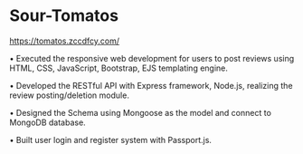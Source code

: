 # Sour-Tomatos

https://tomatos.zccdfcy.com/

•	Executed the responsive web development for users to post reviews using HTML, CSS, JavaScript, Bootstrap, EJS templating engine. 

•	Developed the RESTful API with Express framework, Node.js, realizing the review posting/deletion module.

•	Designed the Schema using Mongoose as the model and connect to MongoDB database.

•	Built user login and register system with Passport.js.
